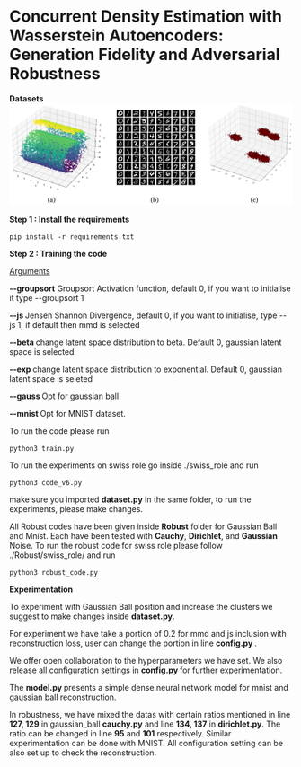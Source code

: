 # Concurrent Density Estimation with Wasserstein Autoencoders: Generation Fidelity and Adversarial Robustness
<b> Datasets </b>
![Datasets](https://github.com/Thecoder1012/Decons_Wae/blob/main/assets/dataset(2).png)


<b> Step 1 : Install the requirements</b>
````
pip install -r requirements.txt
````

<b> Step 2 : Training the code</b>

<ins>Arguments</ins>

<b> **--groupsort**</b> Groupsort Activation function, default 0, if you want to initialise it type --groupsort 1

<b> **--js** </b> Jensen Shannon Divergence, default 0, if you want to initialise, type --js 1, if default then mmd is selected

<b> **--beta** </b> change latent space distribution to beta. Default 0, gaussian latent space is selected

<b> **--exp** </b> change latent space distribution to exponential. Default 0, gaussian latent space is seleted

<b> **--gauss** </b> Opt for gaussian ball

<b> **--mnist** </b> Opt for MNIST dataset.

To run the code please run
````
python3 train.py
````

To run the experiments on swiss role go inside ./swiss_role and run
````
python3 code_v6.py
````

make sure you imported <b>dataset.py</b> in the same folder, to run the experiments, please make changes.


All Robust codes have been given inside **Robust** folder for Gaussian Ball and Mnist. Each have been tested with **Cauchy**, **Dirichlet**, and **Gaussian** Noise. To run the robust code for swiss role please follow ./Robust/swiss_role/ and run

````
python3 robust_code.py
````


**Experimentation** 

To experiment with Gaussian Ball position and increase the clusters we suggest to make changes inside <b>dataset.py</b>.

For experiment we have take a portion of 0.2 for mmd and js inclusion with reconstruction loss, user can change the portion in line <b> config.py </b>.

We offer open collaboration to the hyperparameters we have set. We also release all configuration settings in <b> config.py </b> for further experimentation.

The <b> model.py </b> presents a simple dense neural network model for mnist and gaussian ball reconstruction.

In robustness, we have mixed the datas with certain ratios mentioned in line **127, 129** in gaussian_ball **cauchy.py** and line **134, 137** in **dirichlet.py**. The ratio can be changed in line **95** and **101** respectively.
Similar experimentation can be done with MNIST. All configuration setting can be also set up to check the reconstruction.

